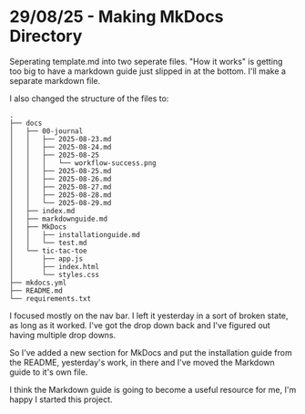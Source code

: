 # 29/08/25 - Making MkDocs Directory 

Seperating template.md into two seperate files.
"How it works" is getting too big to have a markdown guide just slipped in at the bottom.
I'll make a separate markdown file.

I also changed the structure of the files to:

```
.
├── docs
│   ├── 00-journal
│   │   ├── 2025-08-23.md
│   │   ├── 2025-08-24.md
│   │   ├── 2025-08-25
│   │   │   └── workflow-success.png
│   │   ├── 2025-08-25.md
│   │   ├── 2025-08-26.md
│   │   ├── 2025-08-27.md
│   │   ├── 2025-08-28.md
│   │   └── 2025-08-29.md
│   ├── index.md
│   ├── markdownguide.md
│   ├── MkDocs
│   │   ├── installationguide.md
│   │   └── test.md
│   └── tic-tac-toe
│       ├── app.js
│       ├── index.html
│       └── styles.css
├── mkdocs.yml
├── README.md
└── requirements.txt

```

I focused mostly on the nav bar.  I left it yesterday in a sort of broken state, as long as it worked.  I've got the drop down back and I've figured out having multiple drop downs.

So I've added a new section for MkDocs and put the installation guide from the README, yesterday's work, in there and I've moved the Markdown guide to it's own file.   

I think the Markdown guide is going to become a useful resource for me, I'm happy I started this project.
